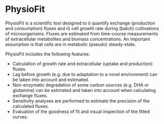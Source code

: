 # PhysioFit

PhysioFit is a scientific tool designed to i) quantify exchange (production and consumption) fluxes and  ii) cell growth rate during (batch) cultivations of microorganisms. Fluxes are estimated from time-course measurements of extracellular metabolites and biomass concentrations. An important assumption is that cells are in metabolic (pseudo) steady-state.

PhysioFit includes the following features:
-	Calculation of growth rate and extracellular (uptake and production) fluxes.
-	Lag before growth (e.g. due to adaptation to a novel environment) can be taken into account and estimated.
-	Non-enzymatic degradation of some carbon sources (e.g. DHA or glutamine) can be estimated and taken into account when calculating exchange fluxes.
-	Sensitivity analyses are performed to estimate the precision of the calculated fluxes.
-	Evaluation of the goodness of fit and visual inspection of the fitted curves.
